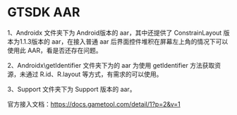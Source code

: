 # GTSDK AAR

1、Androidx 文件夹下为 Android版本的 aar，其中还提供了 ConstrainLayout 版本为1.1.3版本的 aar，在接入普通 aar 后界面控件堆积在屏幕左上角的情况下可以使用此 AAR，看是否还存在问题。

2、Androidx\getIdentifier 文件夹下为的 aar 为使用 getIdentifier 方法获取资源，未通过 R.id、R.layout 等方式，有需求的可以使用。

3、Support 文件夹下为 Support 版本的 aar。



官方接入文档：https://docs.gametool.com/detail/1?p=2&v=1